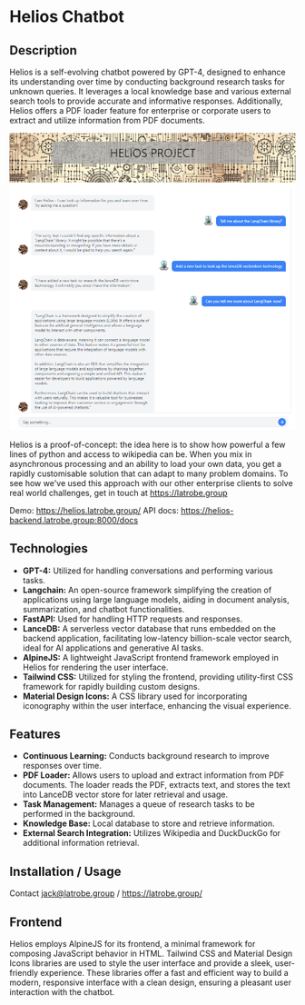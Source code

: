 # Helios Chatbot

## Description

Helios is a self-evolving chatbot powered by GPT-4, designed to enhance its understanding over time by conducting background research tasks for unknown queries. It leverages a local knowledge base and various external search tools to provide accurate and informative responses. Additionally, Helios offers a PDF loader feature for enterprise or corporate users to extract and utilize information from PDF documents.

![Screenshot of Helios](./demos/screenshot.png)

Helios is a proof-of-concept: the idea here is to show how powerful a few lines of python and access to wikipedia can be. When you mix in asynchronous processing and an ability to load your own data, you get a rapidly customisable solution that can adapt to many problem domains. To see how we've used this approach with our other enterprise clients to solve real world challenges, get in touch at https://latrobe.group

Demo: https://helios.latrobe.group/
API docs: https://helios-backend.latrobe.group:8000/docs

## Technologies

- **GPT-4:** Utilized for handling conversations and performing various tasks.
- **Langchain:** An open-source framework simplifying the creation of applications using large language models, aiding in document analysis, summarization, and chatbot functionalities.
- **FastAPI:** Used for handling HTTP requests and responses.
- **LanceDB:** A serverless vector database that runs embedded on the backend application, facilitating low-latency billion-scale vector search, ideal for AI applications and generative AI tasks.
- **AlpineJS:** A lightweight JavaScript frontend framework employed in Helios for rendering the user interface.
- **Tailwind CSS:** Utilized for styling the frontend, providing utility-first CSS framework for rapidly building custom designs.
- **Material Design Icons:** A CSS library used for incorporating iconography within the user interface, enhancing the visual experience.

## Features

- **Continuous Learning:** Conducts background research to improve responses over time.
- **PDF Loader:** Allows users to upload and extract information from PDF documents. The loader reads the PDF, extracts text, and stores the text into LanceDB vector store for later retrieval and usage.
- **Task Management:** Manages a queue of research tasks to be performed in the background.
- **Knowledge Base:** Local database to store and retrieve information.
- **External Search Integration:** Utilizes Wikipedia and DuckDuckGo for additional information retrieval.

## Installation / Usage

Contact jack@latrobe.group / https://latrobe.group/

## Frontend

Helios employs AlpineJS for its frontend, a minimal framework for composing JavaScript behavior in HTML. Tailwind CSS and Material Design Icons libraries are used to style the user interface and provide a sleek, user-friendly experience. These libraries offer a fast and efficient way to build a modern, responsive interface with a clean design, ensuring a pleasant user interaction with the chatbot.
